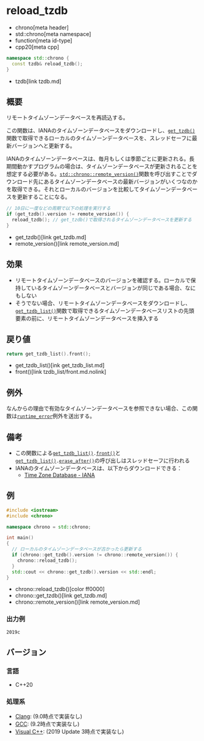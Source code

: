 # reload_tzdb
* chrono[meta header]
* std::chrono[meta namespace]
* function[meta id-type]
* cpp20[meta cpp]

```cpp
namespace std::chrono {
  const tzdb& reload_tzdb();
}
```
* tzdb[link tzdb.md]

## 概要
リモートタイムゾーンデータベースを再読込する。

この関数は、IANAのタイムゾーンデータベースをダウンロードし、[`get_tzdb()`](get_tzdb.md)関数で取得できるローカルのタイムゾーンデータベースを、スレッドセーフに最新バージョンへと更新する。

IANAのタイムゾーンデータベースは、毎月もしくは季節ごとに更新される。長期間動かすプログラムの場合は、タイムゾーンデータベースが更新されることを想定する必要がある。[`std::chrono::remote_version()`](remote_version.md)関数を呼び出すことでダウンロード先にあるタイムゾーンデータベースの最新バージョンがいくつなのかを取得できる。それとローカルのバージョンを比較してタイムゾーンデータベースを更新することになる。

```cpp
// 10日に一度などの周期で以下の処理を実行する
if (get_tzdb().version != remote_version()) {
  reload_tzdb(); // get_tzdb()で取得されるタイムゾーンデータベースを更新する
}
```
* get_tzdb()[link get_tzdb.md]
* remote_version()[link remote_version.md]


## 効果
- リモートタイムゾーンデータベースのバージョンを確認する。ローカルで保持しているタイムゾーンデータベースとバージョンが同じである場合、なにもしない
- そうでない場合、リモートタイムゾーンデータベースをダウンロードし、[`get_tzdb_list()`](get_tzdb_list.md)関数で取得できるタイムゾーンデータベースリストの先頭要素の前に、リモートタイムゾーンデータベースを挿入する


## 戻り値
```cpp
return get_tzdb_list().front();
```
* get_tzdb_list()[ink get_tzdb_list.md]
* front()[link tzdb_list/front.md.nolink]


## 例外
なんからの理由で有効なタイムゾーンデータベースを参照できない場合、この関数は[`runtime_error`](/reference/stdexcept.md)例外を送出する。


## 備考
- この関数による[`get_tzdb_list()`](get_tzdb_list.md)`.`[`front()`](tzdb_list/front.md.nolink)と[`get_tzdb_list()`](get_tzdb_list.md)`.`[`erase_after()`](tzdb_list/erase_after.md.nolink)の呼び出しはスレッドセーフに行われる
- IANAのタイムゾーンデータベースは、以下からダウンロードできる：
    - [Time Zone Database - IANA](https://www.iana.org/time-zones)


## 例
```cpp example
#include <iostream>
#include <chrono>

namespace chrono = std::chrono;

int main()
{
  // ローカルのタイムゾーンデータベースが古かったら更新する
  if (chrono::get_tzdb().version != chrono::remote_version()) {
    chrono::reload_tzdb();
  }
  std::cout << chrono::get_tzdb().version << std::endl;
}
```
* chrono::reload_tzdb()[color ff0000]
* chrono::get_tzdb()[link get_tzdb.md]
* chrono::remote_version()[link remote_version.md]

### 出力例
```
2019c
```

## バージョン
### 言語
- C++20

### 処理系
- [Clang](/implementation.md#clang): (9.0時点で実装なし)
- [GCC](/implementation.md#gcc): (9.2時点で実装なし)
- [Visual C++](/implementation.md#visual_cpp): (2019 Update 3時点で実装なし)
